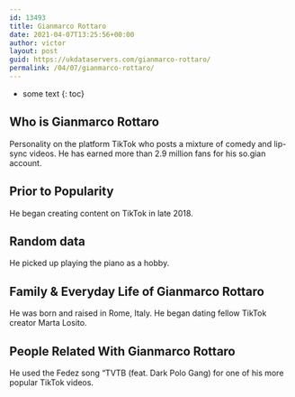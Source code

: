 ```yaml
---
id: 13493
title: Gianmarco Rottaro
date: 2021-04-07T13:25:56+00:00
author: victor
layout: post
guid: https://ukdataservers.com/gianmarco-rottaro/
permalink: /04/07/gianmarco-rottaro/
---
```


* some text
{: toc}


## Who is Gianmarco Rottaro



Personality on the platform TikTok who posts a mixture of comedy and lip-sync videos. He has earned more than 2.9 million fans for his so.gian account.

                
                
                
## Prior to Popularity



He began creating content on TikTok in late 2018.

                
                
                
## Random data



He picked up playing the piano as a hobby.

                
                
                
## Family & Everyday Life of Gianmarco Rottaro



He was born and raised in Rome, Italy. He began dating fellow TikTok creator Marta Losito. 

                
                
                
## People Related With Gianmarco Rottaro



He used the Fedez song &#8220;TVTB (feat. Dark Polo Gang) for one of his more popular TikTok videos.

                
              
            
          
          
          